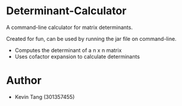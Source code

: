 # Determinant-Calculator
A command-line calculator for matrix determinants.

Created for fun, can be used by running the jar file on command-line.

- Computes the determinant of a n x n matrix
- Uses cofactor expansion to calculate determinants

# Author
- Kevin Tang (301357455)
